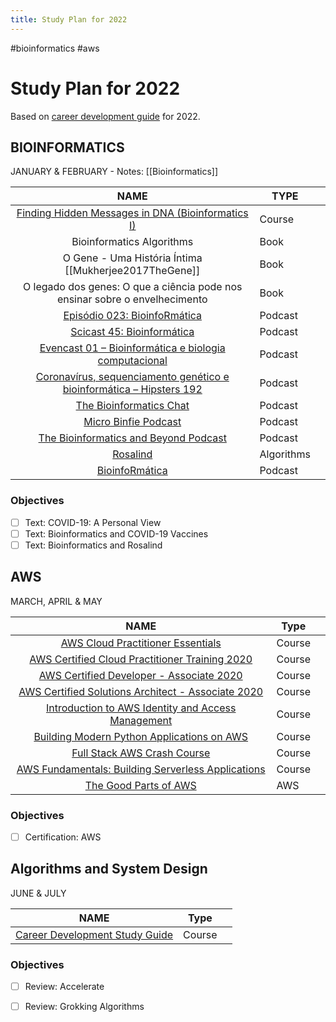 ```yaml
---
title: Study Plan for 2022
---
```




#bioinformatics #aws

# Study Plan for 2022

Based on [career development guide](https://www.guidopercu.dev/posts/career-development-study-guide/) for 2022.

## BIOINFORMATICS  

JANUARY & FEBRUARY - Notes: [[Bioinformatics]]

|                             NAME                             | TYPE       |      |
| :----------------------------------------------------------: | ---------- | ---- |
| [Finding Hidden Messages in DNA (Bioinformatics I)](https://www.coursera.org/learn/dna-analysis/home/welcome) | Course     |      |
|                  Bioinformatics Algorithms                   | Book       |      |
|    O Gene - Uma História Íntima [[Mukherjee2017TheGene]]     | Book       |      |
| O legado dos genes: O que a ciência pode nos ensinar sobre o envelhecimento | Book       |      |
| [Episódio 023: BioinfoRmática](https://podcast.pizzadedados.com/e/episodio-023/) | Podcast    |      |
| [Scicast 45: Bioinformática](https://www.deviante.com.br/podcasts/scicast/scicast-45-bioinformatica/) | Podcast    |      |
| [Evencast 01 – Bioinformática e biologia computacional](https://blog.even3.com.br/evencast-01-bioinformatica-e-biologia-computacional/) | Podcast    |      |
| [Coronavírus, sequenciamento genético e bioinformática – Hipsters 192](https://hipsters.tech/coronavirus-sequenciamento-genetico-e-bioinformatica-hipsters-ponto-tech-192/) | Podcast    |      |
|   [The Bioinformatics Chat](https://bioinformatics.chat/)    | Podcast    |      |
|  [Micro Binfie Podcast](https://soundcloud.com/microbinfie)  | Podcast    |      |
| [The Bioinformatics and Beyond Podcast](https://podcasts.apple.com/us/podcast/the-bioinformatics-and-beyond-podcast/id1533700049) | Podcast    |      |
|    [Rosalind](https://rosalind.info/problems/locations/)     | Algorithms |      |
|    [BioinfoRmática](https://podcast.pizzadedados.com/e/episodio-023/)     | Podcast |      |

### Objectives

- [ ] Text: COVID-19: A Personal View
- [ ] Text: Bioinformatics and COVID-19 Vaccines
- [ ] Text: Bioinformatics and Rosalind

## AWS

MARCH, APRIL & MAY

|                             NAME                             | Type   |      |
| :----------------------------------------------------------: | ------ | ---- |
| [AWS Cloud Practitioner Essentials](https://www.coursera.org/learn/aws-cloud-practitioner-essentials#about) | Course |      |
| [AWS Certified Cloud Practitioner Training 2020](https://www.youtube.com/watch?v=3hLmDS179YE) | Course |      |
| [AWS Certified Developer - Associate 2020](https://www.youtube.com/watch?v=RrKRN9zRBWs&list=WL&index=59) | Course |      |
| [AWS Certified Solutions Architect - Associate 2020](https://www.youtube.com/watch?v=Ia-UEYYR44s) | Course |      |
| [Introduction to AWS Identity and Access Management](https://www.coursera.org/learn/introduction-to-aws-identity-and-access-management) | Course |      |
| [Building Modern Python Applications on AWS](https://www.coursera.org/learn/building-modern-python-applications-on-aws) | Course |      |
| [Full Stack AWS Crash Course](https://twitter.com/dabit3/status/1362142573402415106) | Course |      |
| [AWS Fundamentals: Building Serverless Applications](https://www.coursera.org/learn/aws-fundamentals-building-serverless-applications) | Course |      |
| [The Good Parts of AWS](https://gumroad.com/l/aws-good-parts) | AWS    |      |

### Objectives

- [ ] Certification: AWS

## Algorithms and System Design

JUNE & JULY

|                             NAME                             | Type   |      |
| :----------------------------------------------------------: | ------ | ---- |
| [Career Development Study Guide](https://www.guidopercu.dev/posts/career-development-study-guide/) | Course |      |

### Objectives

- [ ] Review: Accelerate
- [ ] Review: Grokking Algorithms

